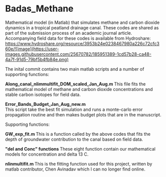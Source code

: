 # Badas_Methane
Mathematical model (in Matlab) that simulates methane and carbon dioxide dynamics in a tropical peatland drainage canal. These codes are shared as part of the submission process of an academic journal article. Accompanying field data for these codes is available from Hydroshare: https://www.hydroshare.org/resource/3953b24e0238467980a226c72cfc360e/![image](https://user-images.githubusercontent.com/25670782/185951389-1cd57b28-ca48-4a7f-91d5-79bf5b4fb84e.png)

The inital commit contains two main matlab scripts and a number of supporting functions:

<b> Along_canal_nlimmultifit_DOM_scaled_Jan_Aug.m </b> 
This file fits the mathematical model of methane and carbon dioxide concentrations and stable carbon isotopes for field data.

<b> Error_Bands_Budget_Jan_Aug_new.m </b>  
This script take the best fit simulation and runs a monte-carlo error propagation routine and then makes budget plots that are in the manuscript. 

Supporting functions:

<b> GW_exp_fit.m </b>
This is a function called by the above codes that fits the depth of groundwater contribution to the canal based on field data.

<b> "del and Conc" functions </b>
These eight function contain our mathematical models for concentration and delta 13 C.

<b> nlinmultifit.m </b>
This is the fitting function used for this project, written by matlab contributor, Chen Avinadav which I can no longer find online. 
